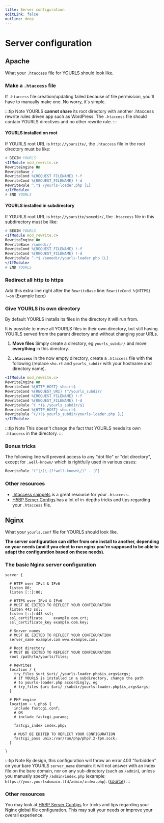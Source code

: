 ```yaml
---
title: Server configuration
editLink: false
outline: deep
---
```


# Server configuration

## Apache

What your `.htaccess` file for YOURLS should look like.

### Make a `.htaccess` file

If `.htaccess` file creation/updating failed because of file permission, you'll have to manually make one. No worry, it's simple.


:::tip Note
YOURLS **cannot share** its root directory with another .htaccess rewrite rules driven app such as WordPress. The `.htaccess` file should contain YOURLS directives and no other rewrite rule.
:::

#### YOURLS installed on root

If YOURLS root URL is `http://yoursite/`, the `.htaccess` file in the root directory must be like:

```apache
# BEGIN YOURLS
<IfModule mod_rewrite.c>
RewriteEngine On
RewriteBase /
RewriteCond %{REQUEST_FILENAME} !-f
RewriteCond %{REQUEST_FILENAME} !-d
RewriteRule ^.*$ /yourls-loader.php [L]
</IfModule>
# END YOURLS
```

#### YOURLS installed in subdirectory

If YOURLS root URL is `http://yoursite/somedir/`, the `.htaccess` file in this subdirectory must be like:

```apache
# BEGIN YOURLS
<IfModule mod_rewrite.c>
RewriteEngine On
RewriteBase /somedir/
RewriteCond %{REQUEST_FILENAME} !-f
RewriteCond %{REQUEST_FILENAME} !-d
RewriteRule ^.*$ /somedir/yourls-loader.php [L]
</IfModule>
# END YOURLS
```

### Redirect all http to https

Add this extra line right after the `RewriteBase` line: `RewriteCond %{HTTPS}  !=on`
(Example [here](https://github.com/YOURLS/YOURLS/issues/2578#issuecomment-554732802))

### Give YOURLS its own directory

By default YOURLS installs its files in the directory it will run from.

It is possible to move all YOURLS files in their own directory, but still having YOURLS served from the parent directory and without changing your URLs.

1. **Move files**
   Simply create a directory, eg `yourls_subdir/` and move **everything** in this directory.

2. **`.htaccess`**
   In the now empty directory, create a `.htaccess` file with the following (replace `sho.rt` and `yourls_subdir` with your hostname and directory name).

```apache
<IfModule mod_rewrite.c>
RewriteEngine on
RewriteCond %{HTTP_HOST} sho.rt$
RewriteCond %{REQUEST_URI} !^/yourls_subdir/
RewriteCond %{REQUEST_FILENAME} !-f
RewriteCond %{REQUEST_FILENAME} !-d
RewriteRule ^(.*)$ /yourls_subdir/$1
RewriteCond %{HTTP_HOST} sho.rt$
RewriteRule ^(/)?$ yourls_subdir/yourls-loader.php [L]
</IfModule>
```

:::tip Note
This doesn't change the fact that YOURLS needs its own `.htaccess` in the directory.
:::

### Bonus tricks

The following line will prevent access to any "dot file" or "dot directory", except for `.well-known/` which is rightfully used in various cases:

```apache
RewriteRule "(^|/)\.(?!well-known\/)" - [F]
```

### Other resources

* [.htaccess snippets](https://github.com/phanan/htaccess) is a great resource for your `.htaccess`.
* [H5BP Server Configs](https://github.com/h5bp/server-configs-apache) has a lot of in-depths tricks and tips regarding your `.htaccess` file.


## Nginx

What your `yourls.conf` file for YOURLS should look like.

**The server configuration can differ from one install to another, depending on your needs (and if you elect to run nginx you're supposed to be able to adapt the configuration based on these needs).**

### The basic Nginx _server_ configuration

```nginx
server {

  # HTTP over IPv4 & IPv6
  listen 80;
  listen [::]:80;

  # HTTPS over IPv4 & IPv6
  # MUST BE EDITED TO REFLECT YOUR CONFIGURATION
  listen 443 ssl;
  listen [::]:443 ssl;
  ssl_certificate     example.com.crt;
  ssl_certificate_key example.com.key;

  # Server names
  # MUST BE EDITED TO REFLECT YOUR CONFIGURATION
  server_name example.com www.example.com;

  # Root directory
  # MUST BE EDITED TO REFLECT YOUR CONFIGURATION
  root /path/to/yourls/files;

  # Rewrites
  location / {
    try_files $uri $uri/ /yourls-loader.php$is_args$args;
    # if YOURLS is installed in a subdirectory, change the path
    # to yourls-loader.php accordingly, eg
    # try_files $uri $uri/ /subdir/yourls-loader.php$is_args$args;
  }

  # PHP engine
  location ~ \.php$ {
    include fastcgi.conf;
    # OR
    # include fastcgi_params;

    fastcgi_index index.php;

    # MUST BE EDITED TO REFLECT YOUR CONFIGURATION
    fastcgi_pass unix:/var/run/php/php7.2-fpm.sock;
  }

}
```


:::tip Note
By design, this configuration will throw an error 403 "forbidden" on your bare YOURLS `server_name` domain: it will not answer with an index file on the bare domain, nor on any sub-directory (such as `/admin`), unless you manually specify `/admin/index.php` (example: `https://your.yourlsdomain.tld/admin/index.php`). ([source](https://github.com/YOURLS/YOURLS/issues/2549#issuecomment-589040063))
:::

### Other resources

You may look at [H5BP Server Configs](https://github.com/h5bp/server-configs-nginx) for tricks and tips regarding your Nginx global file configuration. This may suit your needs or improve your overall experience.
